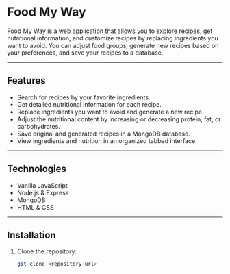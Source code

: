 # Food My Way

Food My Way is a web application that allows you to explore recipes, get nutritional information, and customize recipes by replacing ingredients you want to avoid. You can adjust food groups, generate new recipes based on your preferences, and save your recipes to a database.

---

## Features

- Search for recipes by your favorite ingredients.
- Get detailed nutritional information for each recipe.
- Replace ingredients you want to avoid and generate a new recipe.
- Adjust the nutritional content by increasing or decreasing protein, fat, or carbohydrates.
- Save original and generated recipes in a MongoDB database.
- View ingredients and nutrition in an organized tabbed interface.

---

## Technologies

- Vanilla JavaScript
- Node.js & Express
- MongoDB
- HTML & CSS

---

## Installation

1. Clone the repository:
   ```bash
   git clone <repository-url>
   ```
